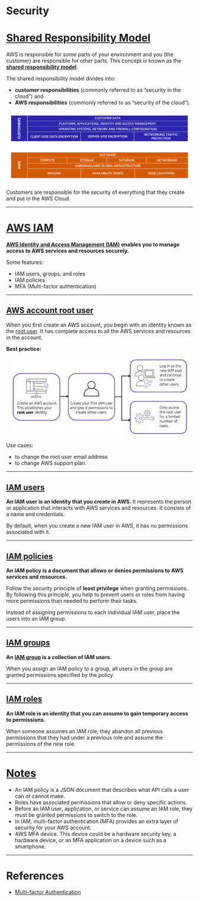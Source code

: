 # Security

# [Shared Responsibility Model](#shared-responsibility-model)

AWS is responsible for some parts of your environment and you (the customer) are responsible for other parts. This concept is known as the **[shared responsibility model](https://aws.amazon.com/compliance/shared-responsibility-model)**.

The shared responsibility model divides into:
-  **customer responsibilities** (commonly referred to as “security in the cloud”) and 
- **AWS responsibilities** (commonly referred to as “security of the cloud”).

![example](images/shared_resp_model.png "Shared Responsibility Model Overview")

Customers are responsible for the security of everything that they create and put in the AWS Cloud.

---

# [AWS IAM](#aws-iam)

**[AWS Identity and Access Management (IAM)](https://aws.amazon.com/iam/) enables you to manage access to AWS services and resources securely.**  

Some features:
- IAM users, groups, and roles
- IAM policies
- MFA (Multi-factor authentication)

---

## [AWS account root user](#aws-account-root-user)

When you first create an AWS account, you begin with an identity known as the [root user](https://docs.aws.amazon.com/IAM/latest/UserGuide/id_root-user.html). It has complete access to all the AWS services and resources in the account.

**Best practice:**

![example](images/root_user.png "Best practice root user")

Use cases:
- to change the root user email address
- to change AWS support plan.

---

## [IAM users](#iam-users)

**An IAM user is an identity that you create in AWS.** It represents the person or application that interacts with AWS services and resources. It consists of a name and credentials.

By default, when you create a new IAM user in AWS, it has no permissions associated with it. 

---

## [IAM policies](#iam-policies)

**An IAM policy is a document that allows or denies permissions to AWS services and resources.**  

Follow the security principle of **least privilege** when granting permissions. By following this principle, you help to prevent users or roles from having more permissions than needed to perform their tasks.

Instead of assigning permissions to each individual IAM user, place the users into an IAM group.

---

## [IAM groups](#iam-groups)
 
**An [IAM group](https://docs.aws.amazon.com/IAM/latest/UserGuide/id_groups.html) is a collection of IAM users.**
 
When you assign an IAM policy to a group, all users in the group are granted permissions specified by the policy.

---

## [IAM roles](#iam-roles)

**An IAM role is an identity that you can assume to gain temporary access to permissions.**

When someone assumes an IAM role, they abandon all previous permissions that they had under a previous role and assume the permissions of the new role. 

---

# [Notes](#notes)

- An IAM policy is a JSON document that describes what API calls a user can or cannot make. 
- Roles have associated permissions that allow or deny specific actions.
- Before an IAM user, application, or service can assume an IAM role, they must be granted permissions to switch to the role.
- In IAM, multi-factor authentication (MFA) provides an extra layer of security for your AWS account.
- AWS MFA device. This device could be a hardware security key, a hardware device, or an MFA application on a device such as a smartphone.

---

# References

- [Multi-factor Authentication](https://aws.amazon.com/iam/features/mfa/)